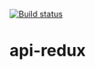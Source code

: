 [![Build status](https://ci.appveyor.com/api/projects/status/6nk9in1nf15lcnao?svg=true)](https://ci.appveyor.com/project/Elena-diploma/ra-11-1-thunk-api-redux)
# api-redux
